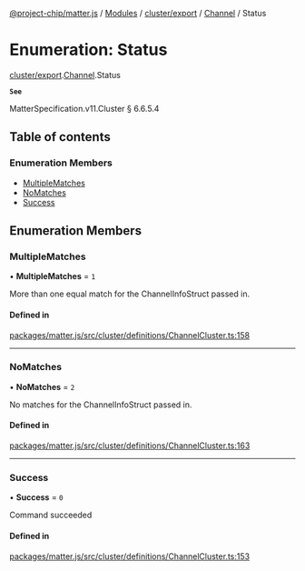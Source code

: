 [@project-chip/matter.js](../README.md) / [Modules](../modules.md) / [cluster/export](../modules/cluster_export.md) / [Channel](../modules/cluster_export.Channel.md) / Status

# Enumeration: Status

[cluster/export](../modules/cluster_export.md).[Channel](../modules/cluster_export.Channel.md).Status

**`See`**

MatterSpecification.v11.Cluster § 6.6.5.4

## Table of contents

### Enumeration Members

- [MultipleMatches](cluster_export.Channel.Status.md#multiplematches)
- [NoMatches](cluster_export.Channel.Status.md#nomatches)
- [Success](cluster_export.Channel.Status.md#success)

## Enumeration Members

### MultipleMatches

• **MultipleMatches** = ``1``

More than one equal match for the ChannelInfoStruct passed in.

#### Defined in

[packages/matter.js/src/cluster/definitions/ChannelCluster.ts:158](https://github.com/project-chip/matter.js/blob/904d0c9b952b91f28a21803759c5e5c66ee4d272/packages/matter.js/src/cluster/definitions/ChannelCluster.ts#L158)

___

### NoMatches

• **NoMatches** = ``2``

No matches for the ChannelInfoStruct passed in.

#### Defined in

[packages/matter.js/src/cluster/definitions/ChannelCluster.ts:163](https://github.com/project-chip/matter.js/blob/904d0c9b952b91f28a21803759c5e5c66ee4d272/packages/matter.js/src/cluster/definitions/ChannelCluster.ts#L163)

___

### Success

• **Success** = ``0``

Command succeeded

#### Defined in

[packages/matter.js/src/cluster/definitions/ChannelCluster.ts:153](https://github.com/project-chip/matter.js/blob/904d0c9b952b91f28a21803759c5e5c66ee4d272/packages/matter.js/src/cluster/definitions/ChannelCluster.ts#L153)
